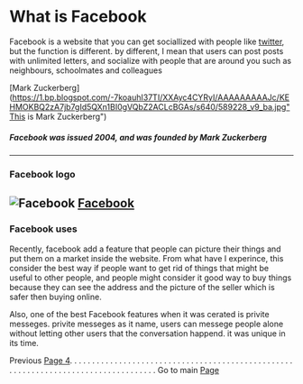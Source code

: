 # What is Facebook 
Facebook is a website that you can get sociallized with people like [twitter](https://twitter.com/home), but the function is different. by different, I mean that users can post posts with unlimited letters, and socialize with people that are around you such as neighbours, schoolmates and colleagues

[Mark Zuckerberg](https://1.bp.blogspot.com/-7koauhI37TI/XXAyc4CYRyI/AAAAAAAAAJc/KEHMOKBQ2zA7jb7gId5QXn1BI0gVQbZ2ACLcBGAs/s640/589228_v9_ba.jpg"This is Mark Zuckerberg")
##### Facebook was issued **2004**, and was founded by Mark Zuckerberg
---

### Facebook logo

![Facebook](https://www.facebook.com/images/fb_icon_325x325.png)
[Facebook](https://www.facebook.com/)
---

### Facebook uses
Recently, facebook add a feature that people can picture their things and put them on a market inside the website. From what have I experince, this consider the best way if people want to get rid of things that might be useful to other people, and people might consider it good way to buy things because they can see the address and the picture of the seller which is safer then buying online.

Also, one of the best Facebook features when it was cerated is privite messeges. privite messeges as it name, users can messege people alone without letting other users that the conversation happend. it was unique in its time. 

Previous [Page 4](https://github.com/YousifAlSaeed/FinalProject/edit/master/Page4.md). . . . . . . . . . . . . . . . . . . . . . . . . . . . . . . . . . . . . . . . . . . . . . . . . . . . . . . . . . . . . . . . . . . . . . . . . . . . . .  . . . . . Go to main [Page](https://github.com/YousifAlSaeed/FinalProject) 
